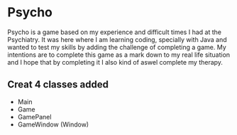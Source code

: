 # Psycho

Psycho is a game based on my experience and difficult times
I had at the Psychiatry. It was here where I am learning
coding, specially with Java and wanted to test my skills by
adding the challenge of completing a game. My intentions
are to complete this game as a mark down to my real life
situation and I hope that by completing it I also kind of
aswel complete my therapy.

## Creat 4 classes added

- Main
- Game
- GamePanel
- GameWindow (Window)
